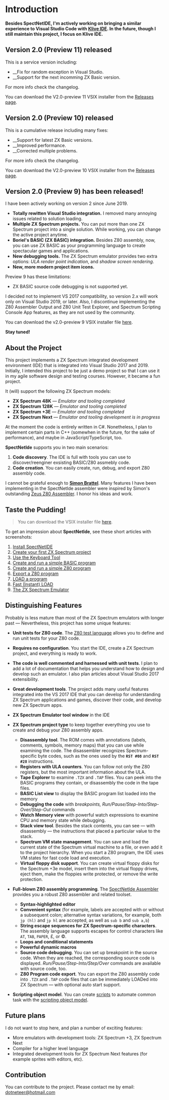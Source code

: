 # Introduction

**Besides SpectNetIDE, I'm actively working on bringing a similar experience to Visual Studio Code with [Klive IDE](https://github.com/Dotneteer/kliveide). In the future, though I still maintain this project, I focus on Klive IDE.**

## Version 2.0 (Preview 11) released

This is a service version including:

- __Fix for random exception in Visual Studio.
- __Support for the next incomming ZX Basic version.

For more info check the changelog.

You can download the V2.0-preview 11 VSIX installer from the [Releases page](https://github.com/Dotneteer/spectnetide/releases).

## Version 2.0 (Preview 10) released

This is a cumulative release including many fixes:

- __Support for latest ZX Basic versions.
- __Improved performance.
- __Corrected multiple problems.

For more info check the changelog.

You can download the V2.0-preview 10 VSIX installer from the [Releases page](https://github.com/Dotneteer/spectnetide/releases).

## Version 2.0 (Preview 9) has been released!

I have been actively working on version 2 since June 2019.

- __Totally rewitten Visual Studio integration.__ I removed many annoying issues related to solution loading.
- __Multiple ZX Spectrum projects.__ You can put more than one ZX Spectrum project into a single solution. While working, you can change the active project anytime.
- __Boriel's BASIC (ZX BASIC) integration.__ Besides Z80 assembly, now, you can use ZX BASIC as your programming language to create spectacular games and applications.
- __New debugging tools.__ The ZX Spectrum emulator provides two extra options: _ULA render point indication_, and _shadow screen rendering_.
- __New, more modern project item icons.__

Preview 9 has these limitations:

- ZX BASIC source code debugging is not supported yet.

I decided not to implement VS 2017 compatibility, so version 2.x will work only on Visual Studio 2019, or later. Also, I discontinue
implementing the Z80 Assembler Output and Z80 Unit Test Explorer, and Spectrum Scripting Console App features, as they are not used by the community.

You can download the v2.0-preview 9 VSIX installer file [here](https://marketplace.visualstudio.com/items?itemName=Dotneteer.SpectNetIde2).

__Stay tuned!__

## About the Project

This project implements a ZX Spectrum integrated development environment (IDE) that is integrated into Visual Studio 2017 and 2019. 
Initially, I intended this project to be just a demo project so that I can use it in my agile software design and testing courses. However, it became a fun project.

It (will) support the following ZX Spectrum models:

* __ZX Spectrum 48K__ &mdash; _Emulator and tooling completed_
* __ZX Spectrum 128K__ &mdash; _Emulator and tooling completed_
* __ZX Spectrum +3E__ &mdash; _Emulator and tooling completed_
* __ZX Spectrum Next__ &mdash; _Emulator and tooling development is in progress_

At the moment the code is entirely written in C#. Nonetheless, I plan to implement certain parts in C++ (somewhen 
in the future, for the sake of performance), and maybe in JavaScript/TypeScript, too.

__SpectNetIde__ supports you in two main scenarios:

1. __Code discovery__. The IDE is full with tools you can use to discover/reenginer 
exsisting BASIC/Z80 assmebly code.
2. __Code creation__. You can easily create, run, debug, and export Z80 assembly code.

I cannot be grateful enough to [__Simon Brattel__](http://www.desdes.com/index.htm). Many features I have been implementing in the SpectNetIde assembler were inspired by Simon's outstanding [Zeus Z80 Assembler](http://www.desdes.com/products/oldfiles/zeus.htm). I honor his ideas and work.

## Taste the Pudding!

>You can download the VSIX installer file [here](https://marketplace.visualstudio.com/items?itemName=Dotneteer.SpectNetIde).

To get an impression about __SpectNetIde__, see these short articles with screenshots:

1. [Install SpectNetIDE](https://dotneteer.github.io/spectnetide/getting-started/install-spectnetide#article)
1. [Create your first ZX Spectrum project](https://dotneteer.github.io/spectnetide/getting-started/create-zx-spectrum-48k-project#article)
1. [Use the Keyboard Tool](https://dotneteer.github.io/spectnetide/getting-started/use-keyboard-tool#article)
1. [Create and run a simple BASIC program](https://dotneteer.github.io/spectnetide/getting-started/create-a-basic-program#article)
1. [Create and run a simple Z80 program](https://dotneteer.github.io/spectnetide/getting-started/create-a-z80-program#article)
1. [Export a Z80 program](https://dotneteer.github.io/spectnetide/getting-started/export-a-z80-program#article)
1. [LOAD a program](https://dotneteer.github.io/spectnetide/getting-started/load-a-program#article)
1. [Fast (Instant) LOAD](https://dotneteer.github.io/spectnetide/getting-started/fast-load#article)
1. [The ZX Spectrum Emulator](https://dotneteer.github.io/spectnetide/getting-started/zx-spectrum-emulator-window#article)


## Distinguishing Features

Probably is less mature than most of the ZX Spectrum emulators with longer past &mdash; 
Nevertheless, this project has some unique features:

* __Unit tests for Z80 code__. The [Z80 test language](https://dotneteer.github.io/spectnetide/documents/unit-testing-basics#article) allows you to define and run unit tests for your Z80 code.
* __Requires no configuration__. You start the IDE, create a ZX Spectrum project, and everything is ready to work.
* __The code is well commented and harnessed with unit tests__. I plan to add a lot of documentation that helps you
understand how to design and develop such an emulator. I also plan articles about Visual Studio 2017 extensibility.
* __Great development tools__. The project adds many useful features integrated into the VS 2017 IDE that 
you can develop for understanding ZX Spectrum applications and games, discover their code, and develop new ZX Spectrum apps.

* __ZX Spectrum Emulator tool window__ in the IDE
* __ZX Spectrum project type__ to keep together everything you use to create and debug your Z80 assembly apps.
    * __Disassembly tool__. The ROM comes with annotations (labels, comments, symbols, memory maps) that you can use while examining
the code. The disassembler recognizes Spectrum-specific byte codes, such as the ones used by the __`RST #08`__ and
__`RST #28`__ instructions.
    * __Registers with ULA counters__. You can follow not only the Z80 registers, but the most important information about
the ULA.
    * __Tape Explorer__ to examine `.TZX` and `.TAP` files. You can peek into the BASIC programs they contain, or disassembly the code in
the tape files.
    * __BASIC List view__ to display the BASIC program list loaded into the memory
    * __Debugging the code__ with *breakpoints, Run/Pause/Step-Into/Step-Over/Step-Out* commands
    * __Watch Memory view__ with powerful watch expressions to examine CPU and memory state while debugging.
    * __Stack view tool__. Besides the stack contents, you can see &mdash; with disassembly &mdash; the instructions that placed a particular value to the stack. 
    * __Spectrum VM state management__. You can save and load the current state of the Spectrum virtual machine to a file, or even add it
to the project hierarchy. When you start a Z80 program, the IDE uses VM states for fast code load and execution.
    * __Virtual floppy disk support__. You can create virtual floppy disks for the Spectrum +3e model, insert them into the virtual floppy
drives, eject them, make the floppies write protected, or remove the write protection. 

* __Full-blown Z80 assembly programming__. The [SpectNetIde Assembler](https://dotneteer.github.io/spectnetide/documents/main-features.html) provides you a
robust Z80 assembler and related toolset.
    * __Syntax-highlighted editor__
    * __Convenient syntax__ (for example, labels are accepted with or without a subsequent colon; alternative syntax variations, 
for example, both `jp (hl)` and `jp hl` are accepted, as well as `sub b` and `sub a,b`)
    * __String escape sequences for ZX Spectrum-specific characters__. The assembly language supports escapes for control characters like
`AT`, `TAB`, `PAPER`, &pound;, or &copy;.
    * __Loops and conditional statements__
    * __Powerful dynamic macros__
    * __Source code debugging__. You can set up breakpoint in the source code. When they are reached, the corresponding source code
is displayed. *Run/Pause/Step-Into/Step/Over* commands are available with source code, too.
    * __Z80 Program code export__. You can export the Z80 assembly code into `.TZX` and `.TAP` code files that can be immediately
LOADed into ZX Spectrum &mdash; with optional auto start support.
* __Scripting object model__. You can create [scripts](https://dotneteer.github.io/spectnetide/documents/scripting-overview#article) to automate common task with the 
[scripting object model](https://dotneteer.github.io/spectnetide/documents/scripting-object-model#article).


## Future plans

I do not want to stop here, and plan a number of exciting features:

* More emulators with development tools: ZX Spectrum +3, ZX Spectrum Next
* Compiler for a higher level language
* Integrated development tools for ZX Spectrum Next features (for example sprites with editors, etc).

## Contribution

You can contribute to the project. Please contact me by email: dotneteer@hotmail.com
